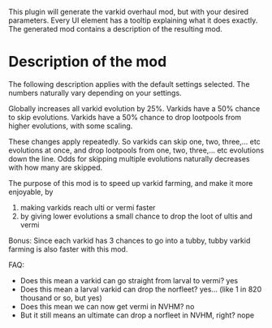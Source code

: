 This plugin will generate the varkid overhaul mod, but with your desired parameters.
Every UI element has a tooltip explaining what it does exactly.
The generated mod contains a description of the resulting mod.

# Description of the mod
The following description applies with the default settings selected.
The numbers naturally vary depending on your settings.

Globally increases all varkid evolution by 25%.
Varkids have a 50% chance to skip evolutions.
Varkids have a 50% chance to drop lootpools from higher evolutions, with some scaling.

These changes apply repeatedly. So varkids can skip one, two, three,... etc evolutions at once, and drop lootpools from one, two, three,... etc evolutions down the line.
Odds for skipping multiple evolutions naturally decreases with how many are skipped.

The purpose of this mod is to speed up varkid farming, and make it more enjoyable, by 
1) making varkids reach ulti or vermi faster
2) by giving lower evolutions a small chance to drop the loot of ultis and vermi

Bonus: Since each varkid has 3 chances to go into a tubby, tubby varkid farming is also faster with this mod.

FAQ:
* Does this mean a varkid can go straight from larval to vermi? yes
* Does this mean a larval varkid can drop the norfleet? yes... (like 1 in 820 thousand or so, but yes)
* Does this mean we can now get vermi in NVHM? no
* But it still means an ultimate can drop a norfleet in NVHM, right? nope